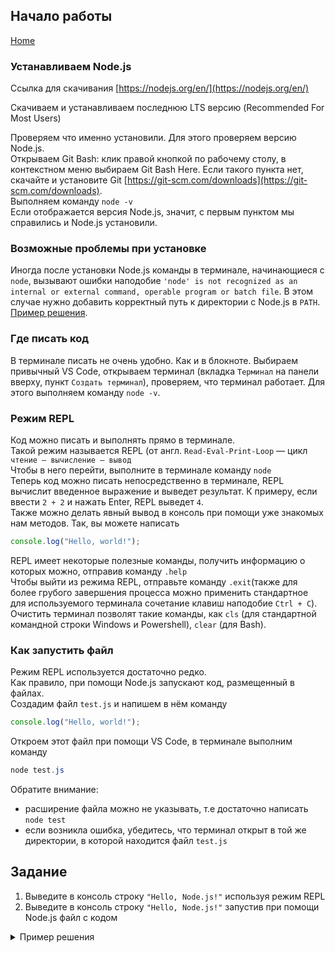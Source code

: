 ## Начало работы
[Home](../Readme.md)

### Устанавливаем Node.js
Ссылка для скачивания [https://nodejs.org/en/](https://nodejs.org/en/)

Скачиваем и устанавливаем последнюю LTS версию (Recommended For Most Users)

Проверяем что именно установили. Для этого проверяем версию Node.js.  
Открываем Git Bash: клик правой кнопкой по рабочему столу, в контекстном меню выбираем Git Bash Here. Если такого пункта нет, скачайте и установите Git [https://git-scm.com/downloads](https://git-scm.com/downloads).  
Выполняем команду `node -v`  
Если отображается версия Node.js, значит, с первым пунктом мы справились и Node.js установили.

### Возможные проблемы при установке
Иногда после установки Node.js команды в терминале, начинающиеся с `node`, вызывают ошибки наподобие `'node' is not recognized as an internal or external command, operable program or batch file`. В этом случае нужно добавить корректный путь к директории с Node.js в `PATH`.  [Пример решения](https://love2dev.com/blog/node-is-not-recognized-as-an-internal-or-external-command/).

### Где писать код
В терминале писать не очень удобно. Как и в блокноте. Выбираем привычный VS Code, открываем терминал (вкладка `Терминал` на панели вверху, пункт `Создать терминал`), проверяем, что терминал работает. Для этого выполняем команду `node -v`.

### Режим REPL
Код можно писать и выполнять прямо в терминале.  
Такой режим называется REPL (от англ. `Read-Eval-Print-Loop` — цикл `чтение — вычисление — вывод`  
Чтобы в него перейти, выполните в терминале команду `node`    
Теперь код можно писать непосредственно в терминале, REPL вычислит введенное выражение и выведет результат. К примеру, если ввести `2 + 2` и нажать Enter, REPL выведет `4`.  
Также можно делать явный вывод в консоль при помощи уже знакомых нам методов. Так, вы можете написать  
```js
console.log("Hello, world!");
```  
REPL имеет некоторые полезные команды, получить информацию о которых можно, отправив команду `.help`  
Чтобы выйти из режима REPL, отправьте команду `.exit`(также для более грубого завершения процесса можно применить стандартное для используемого терминала сочетание клавиш наподобие `Ctrl + C`).  
Очистить терминал позволят такие команды, как `cls` (для стандартной командной строки Windows и Powershell), `clear` (для Bash).

### Как запустить файл
Режим REPL используется достаточно редко.  
Как правило, при помощи Node.js запускают код, размещенный в файлах.  
Создадим файл `test.js` и напишем в нём команду  
```js
console.log("Hello, world!");
```  
Откроем этот файл при помощи VS Code, в терминале выполним команду  
```powershell
node test.js
```  
Обратите внимание:
- расширение файла можно не указывать, т.е достаточно написать `node test`
- если возникла ошибка, убедитесь, что терминал открыт в той же директории, в которой находится файл `test.js`

## Задание
1) Выведите в консоль строку `"Hello, Node.js!"` используя режим REPL
2) Выведите в консоль строку `"Hello, Node.js!"` запустив при помощи Node.js файл с кодом

<details>
<summary>Пример решения</summary>

```js
console.log("Hello, Node.js!");
```
</details>

